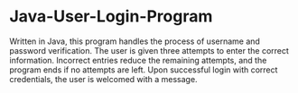 # Java-User-Login-Program
Written in Java, this program handles the process of username and password verification. The user is given three attempts to enter the correct information. Incorrect entries reduce the remaining attempts, and the program ends if no attempts are left. Upon successful login with correct credentials, the user is welcomed with a message.
